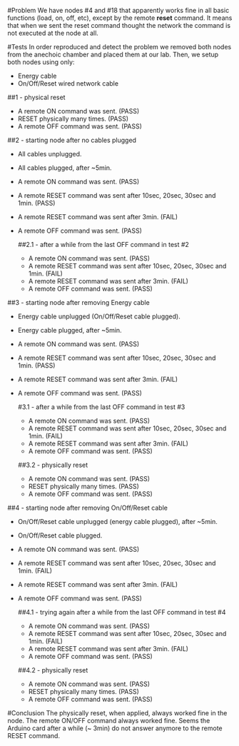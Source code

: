 #Problem
We have nodes #4 and #18 that apparently works fine in all basic functions (load, on, off, etc),
except by the remote **reset** command.
It means that when we sent the reset command thought the network the command is not executed at the node at all.

#Tests
In order reproduced and detect the problem we removed both nodes from the anechoic chamber and placed them at our lab.
Then, we setup both nodes using only:
- Energy cable
- On/Off/Reset wired network cable

##1 - physical reset
- A remote ON command was sent. (PASS)
- RESET physically many times. (PASS)
- A remote OFF command was sent. (PASS)

##2 - starting node after no cables plugged
- All cables unplugged.
- All cables plugged, after ~5min.
- A remote ON command was sent. (PASS)
- A remote RESET command was sent after 10sec, 20sec, 30sec and 1min. (PASS)
- A remote RESET command was sent after 3min. (FAIL)
- A remote OFF command was sent. (PASS)

  ##2.1 - after a while from the last OFF command in test #2
  - A remote ON command was sent. (PASS)
  - A remote RESET command was sent after 10sec, 20sec, 30sec and 1min. (FAIL)
  - A remote RESET command was sent after 3min. (FAIL)
  - A remote OFF command was sent. (PASS)

##3 - starting node after removing Energy cable
- Energy cable unplugged (On/Off/Reset cable plugged).
- Energy cable plugged, after ~5min.
- A remote ON command was sent. (PASS)
- A remote RESET command was sent after 10sec, 20sec, 30sec and 1min. (PASS)
- A remote RESET command was sent after 3min. (FAIL)
- A remote OFF command was sent. (PASS)

  #3.1 - after a while from the last OFF command in test #3
  - A remote ON command was sent. (PASS)
  - A remote RESET command was sent after 10sec, 20sec, 30sec and 1min. (FAIL)
  - A remote RESET command was sent after 3min. (FAIL)
  - A remote OFF command was sent. (PASS)

  ##3.2 - physically reset
  - A remote ON command was sent. (PASS)
  - RESET physically many times. (PASS)
  - A remote OFF command was sent. (PASS)

##4 - starting node after removing On/Off/Reset cable
- On/Off/Reset cable unplugged (energy cable plugged), after ~5min.
- On/Off/Reset cable plugged.
- A remote ON command was sent. (PASS)
- A remote RESET command was sent after 10sec, 20sec, 30sec and 1min. (FAIL)
- A remote RESET command was sent after 3min. (FAIL)
- A remote OFF command was sent. (PASS)

  ##4.1 - trying again after a while from the last OFF command in test #4
  - A remote ON command was sent. (PASS)
  - A remote RESET command was sent after 10sec, 20sec, 30sec and 1min. (FAIL)
  - A remote RESET command was sent after 3min. (FAIL)
  - A remote OFF command was sent. (PASS)

  ##4.2 - physically reset
  - A remote ON command was sent. (PASS)
  - RESET physically many times. (PASS)
  - A remote OFF command was sent. (PASS)

#Conclusion
The physically reset, when applied, always worked fine in the node.
The remote ON/OFF command always worked fine.
Seems the Arduino card after a while (~ 3min) do not answer anymore to the remote RESET command.

